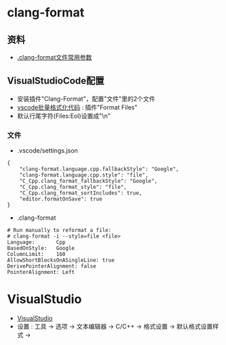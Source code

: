 # clang-format

## 资料
* [.clang-format文件常用参数](https://bugwz.com/2019/01/08/clang-format/)

## VisualStudioCode配置
* 安装插件"Clang-Format"，配置"文件"里的2个文件
* [vscode批量格式化代码](https://blog.csdn.net/koukouwuwu/article/details/111879677) : 插件"Format Files"
* 默认行尾字符(Files:Eol)设置成"\n"

### 文件
* .vscode/settings.json
```
{
    "clang-format.language.cpp.fallbackStyle": "Google",
    "clang-format.language.cpp.style": "file",
    "C_Cpp.clang_format_fallbackStyle": "Google",
    "C_Cpp.clang_format_style": "file",
    "C_Cpp.clang_format_sortIncludes": true,
    "editor.formatOnSave": true
}
```

* .clang-format
```
# Run manually to reformat a file:
# clang-format -i --style=file <file>
Language:       Cpp
BasedOnStyle:   Google
ColumnLimit:    160
AllowShortBlocksOnASingleLine: true
DerivePointerAlignment: false
PointerAlignment: Left
```

# VisualStudio
* [VisualStudio](https://docs.microsoft.com/zh-cn/cpp/ide/writing-and-refactoring-code-cpp?view=msvc-170)
* 设置 : 工具 -> 选项 -> 文本编辑器 -> C/C++ -> 格式设置 -> 默认格式设置样式 ->
